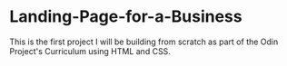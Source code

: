 # Landing-Page-for-a-Business
This is the first project I will be building from scratch as part of the Odin Project's Curriculum using HTML and CSS.
